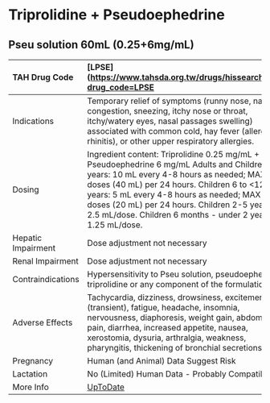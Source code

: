 # Triprolidine + Pseudoephedrine

## Pseu solution 60mL (0.25+6mg/mL)

| TAH Drug Code      | [LPSE](https://www.tahsda.org.tw/drugs/hissearch.php?drug_code=LPSE                                                                                                                                                                                                                                                                                  |
|:-------------------|:-----------------------------------------------------------------------------------------------------------------------------------------------------------------------------------------------------------------------------------------------------------------------------------------------------------------------------------------------------|
| Indications        | Temporary relief of symptoms (runny nose, nasal congestion, sneezing, itchy nose or throat, itchy/watery eyes, nasal passages swelling) associated with common cold, hay fever (allergic rhinitis), or other upper respiratory allergies.                                                                                                            |
| Dosing             | Ingredient content: Triprolidine 0.25 mg/mL + Pseudoephedrine 6 mg/mL Adults and Children ?12 years: 10 mL every 4-8 hours as needed; MAX 4 doses (40 mL) per 24 hours. Children 6 to <12 years: 5 mL every 4-8 hours as needed; MAX 4 doses (20 mL) per 24 hours. Children 2-5 years: 2.5 mL/dose. Children 6 months - under 2 years: 1.25 mL/dose. |
| Hepatic Impairment | Dose adjustment not necessary                                                                                                                                                                                                                                                                                                                        |
| Renal Impairment   | Dose adjustment not necessary                                                                                                                                                                                                                                                                                                                        |
| Contraindications  | Hypersensitivity to Pseu solution, pseudoephedrine, triprolidine or any component of the formulation.                                                                                                                                                                                                                                                |
| Adverse Effects    | Tachycardia, dizziness, drowsiness, excitement (transient), fatigue, headache, insomnia, nervousness, diaphoresis, weight gain, abdominal pain, diarrhea, increased appetite, nausea, xerostomia, dysuria, arthralgia, weakness, pharyngitis, thickening of bronchial secretions.                                                                    |
| Pregnancy          | Human (and Animal) Data Suggest Risk                                                                                                                                                                                                                                                                                                                 |
| Lactation          | No (Limited) Human Data - Probably Compatible                                                                                                                                                                                                                                                                                                        |
| More Info          | [UpToDate](https://www.uptodate.com/contents/triprolidine-and-pseudoephedrine-drug-information)                                                                                                                                                                                                                                                      |

